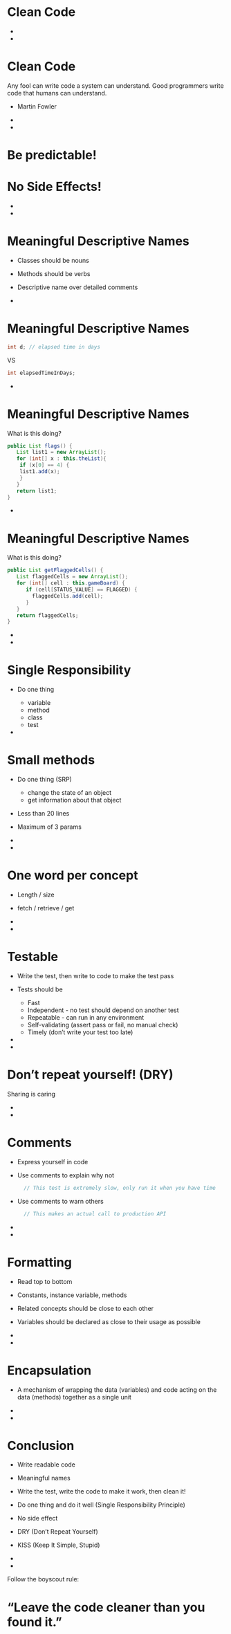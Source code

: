 # Clean Code

-
-

# Clean Code
Any fool can write code a system can understand. Good programmers write code that humans can understand.
- Martin Fowler

-
-

# Be predictable!
# No Side Effects!

-
-

# Meaningful Descriptive Names
- Classes should be nouns
- Methods should be verbs
- Descriptive name over detailed comments

-

# Meaningful Descriptive Names

```java
int d; // elapsed time in days
```
VS
```java
int elapsedTimeInDays;
```

-
# Meaningful Descriptive Names

What is this doing?
```java
public List flags() {
   List list1 = new ArrayList();
   for (int[] x : this.theList){
    if (x[0] == 4) {
    list1.add(x);
    }
   }
   return list1;
}
```

-

# Meaningful Descriptive Names

What is this doing?
```java
public List getFlaggedCells() {
   List flaggedCells = new ArrayList();
   for (int[] cell : this.gameBoard) {
      if (cell[STATUS_VALUE] == FLAGGED) {
        flaggedCells.add(cell);
      }
   }
   return flaggedCells;
}
```

-
-

# Single Responsibility
- Do one thing
  - variable
  - method
  - class
  - test

-

# Small methods
- Do one thing (SRP)
  - change the state of an object
  - get information about that object
- Less than 20 lines
- Maximum of 3 params

-
-

# One word per concept

- Length / size
- fetch / retrieve / get

-
-

# Testable

- Write the test, then write to code to make the test pass
- Tests should be
    - Fast
    - Independent - no test should depend on another test
    - Repeatable - can run in any environment
    - Self-validating (assert pass or fail, no manual check)
    - Timely (don’t write your test too late)

-
-

# Don’t repeat yourself! (DRY)
Sharing is caring

-
-

# Comments

- Express yourself in code
- Use comments to explain why not
  ```java
    // This test is extremely slow, only run it when you have time
  ```
- Use comments to warn others
  ```java
    // This makes an actual call to production API
  ```

-
-

# Formatting
- Read top to bottom
- Constants, instance variable, methods
- Related concepts should be close to each other
- Variables should be declared as close to their usage as possible

-
-

# Encapsulation
- A mechanism of wrapping the data (variables) and code acting on the data (methods) together as a single unit

-
-

# Conclusion
- Write readable code
- Meaningful names
- Write the test, write the code to make it work, then clean it!
- Do one thing and do it well (Single Responsibility Principle)
- No side effect
- DRY (Don’t Repeat Yourself)
- KISS (Keep It Simple, Stupid)

-
-

Follow the boyscout rule:
# “Leave the code cleaner than you found it.”
